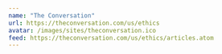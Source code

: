 ```yaml
---
name: "The Conversation"
url: https://theconversation.com/us/ethics
avatar: /images/sites/theconversation.ico
feed: https://theconversation.com/us/ethics/articles.atom
---
```

